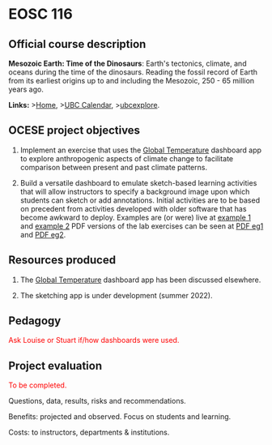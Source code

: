# EOSC 116

## Official course description

**Mesozoic Earth: Time of the Dinosaurs**: Earth's tectonics, climate, and oceans during the time of the dinosaurs. Reading the fossil record of Earth from its earliest origins up to and including the Mesozoic, 250 - 65 million years ago. 

**Links:**
\>[Home](https://www.eoas.ubc.ca/academics/courses/eosc116),
\>[UBC Calendar](https://courses.students.ubc.ca/cs/courseschedule?pname=subjarea&tname=subj-course&dept=EOSC&course=116),
\>[ubcexplore](https://ubcexplorer.io/course/EOSC/116).

## OCESE project objectives

1. Implement an exercise that uses the [Global Temperature](dashboards.md) dashboard app to explore anthropogenic aspects of climate change to facilitate comparison between present and past climate patterns.

2. Build a versatile dashboard to emulate sketch-based learning activities that will allow instructors to specify a background image upon which students can sketch or add annotations. Initial activities are to be based on precedent from activities developed with older software that has become awkward to deploy. Examples are (or were) live at [example 1](https://www.eoas.ubc.ca/~quest/Lab3-sketch.html) and [example 2](https://www.eoas.ubc.ca/~quest/Lab1-2sketches.html) PDF versions of the lab exercises can be seen at <a href="files/Lab3-sketch.pdf">PDF eg1</a> and <a href="ffiles/Lab1-2sketches.pdf">PDF eg2</a>.

## Resources produced

1. The [Global Temperature](dashboards.md) dashboard app has been discussed elsewhere.

2. The sketching app is under development (summer 2022).

## Pedagogy

<span style="color:red">Ask Louise or Stuart if/how dashboards were used.</span>

## Project evaluation

<span style="color:red">To be completed.</span>

Questions, data, results, risks and recommendations.

Benefits: projected and observed. Focus on students and learning.

Costs: to instructors, departments & institutions.